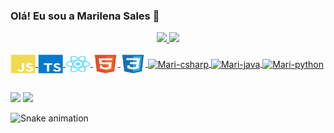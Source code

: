 ### Olá! Eu sou a Marilena Sales 👋

<div align="center">
  <a href="https://github.com/Maarii72">
  <img height="180em" src="https://github-readme-stats.vercel.app/api?username=Maarii72&show_icons=true&theme=dracula&include_all_commits=true&count_private=true"/>
  <img height="180em" src="https://github-readme-stats.vercel.app/api/top-langs/?username=Maarii72&layout=compact&langs_count=7&theme=dracula"/>
</div>
<div style="display: inline_block"><br>
  <img align="center" alt="Mari-Js" height="30" width="40" src="https://raw.githubusercontent.com/devicons/devicon/master/icons/javascript/javascript-plain.svg">
  <img align="center" alt="Mari-Ts" height="30" width="40" src="https://raw.githubusercontent.com/devicons/devicon/master/icons/typescript/typescript-plain.svg">
  <img align="center" alt="Mari-React" height="30" width="40" src="https://raw.githubusercontent.com/devicons/devicon/master/icons/react/react-original.svg">
  <img align="center" alt="Mari-HTML" height="30" width="40" src="https://raw.githubusercontent.com/devicons/devicon/master/icons/html5/html5-original.svg">
  <img align="center" alt="Mari-CSS" height="30" width="40" src="https://raw.githubusercontent.com/devicons/devicon/master/icons/css3/css3-original.svg">
  <img align="center" alt="Mari-csharp" height="30" width="40" src="https://raw.githubusercontent.com/jmnote/z-icons/master/svg/csharp.svg">
  <img align="center" alt="Mari-java" height="30" width="40" src="https://raw.githubusercontent.com/jmnote/z-icons/master/svg/java.svg">
  <img align="center" alt="Mari-python" height="30" width="40" src="https://raw.githubusercontent.com/jmnote/z-icons/master/svg/python.svg">
</div>
 
  ##
  
<div> 
  <a href = "mailto:marilena.sales@gmail.com"><img src="https://img.shields.io/badge/-Gmail-%23333?style=for-the-badge&logo=gmail&logoColor=white" target="_blank"></a>
  <a href="https://www.linkedin.com/in/marilena-neves-b1424a119/" target="_blank"><img src="https://img.shields.io/badge/-LinkedIn-%230077B5?style=for-the-badge&logo=linkedin&logoColor=white" target="_blank"></a> 
 
   ![Snake animation](https://github.com/Maarii72/Maarii72/blob/output/github-contribution-grid-snake.svg)
 
</div>




